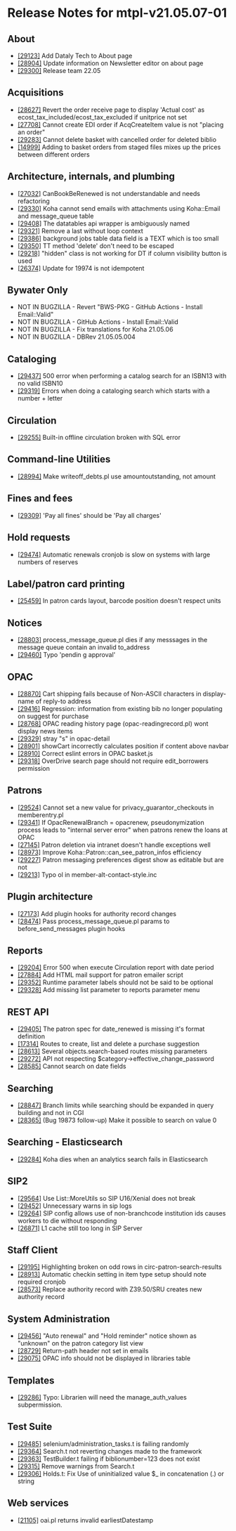 
# Release Notes for mtpl-v21.05.07-01

## About

- [[29123]](http://bugs.koha-community.org/bugzilla3/show_bug.cgi?id=29123) Add Dataly Tech to About page
- [[28904]](http://bugs.koha-community.org/bugzilla3/show_bug.cgi?id=28904) Update information on Newsletter editor on about page
- [[29300]](http://bugs.koha-community.org/bugzilla3/show_bug.cgi?id=29300) Release team 22.05

## Acquisitions

- [[28627]](http://bugs.koha-community.org/bugzilla3/show_bug.cgi?id=28627) Revert the order receive page to display 'Actual cost' as ecost_tax_included/ecost_tax_excluded if unitprice not set
- [[27708]](http://bugs.koha-community.org/bugzilla3/show_bug.cgi?id=27708) Cannot create EDI order if AcqCreateItem value is not "placing an order"
- [[29283]](http://bugs.koha-community.org/bugzilla3/show_bug.cgi?id=29283) Cannot delete basket with cancelled order for deleted biblio
- [[14999]](http://bugs.koha-community.org/bugzilla3/show_bug.cgi?id=14999) Adding to basket orders from staged files mixes up the prices between different orders

## Architecture, internals, and plumbing

- [[27032]](http://bugs.koha-community.org/bugzilla3/show_bug.cgi?id=27032) CanBookBeRenewed is not understandable and needs refactoring
- [[29330]](http://bugs.koha-community.org/bugzilla3/show_bug.cgi?id=29330) Koha cannot send emails with attachments using Koha::Email and message_queue table
- [[29408]](http://bugs.koha-community.org/bugzilla3/show_bug.cgi?id=29408) The datatables api wrapper is ambiguously named
- [[29321]](http://bugs.koha-community.org/bugzilla3/show_bug.cgi?id=29321) Remove a last without loop context
- [[29386]](http://bugs.koha-community.org/bugzilla3/show_bug.cgi?id=29386) background jobs table data field is a TEXT which is too small
- [[29350]](http://bugs.koha-community.org/bugzilla3/show_bug.cgi?id=29350) TT method 'delete' don't need to be escaped
- [[29218]](http://bugs.koha-community.org/bugzilla3/show_bug.cgi?id=29218) "hidden" class is not working for DT if column visibility button is used
- [[26374]](http://bugs.koha-community.org/bugzilla3/show_bug.cgi?id=26374) Update for 19974 is not idempotent

## Bywater Only

- NOT IN BUGZILLA - Revert "BWS-PKG - GitHub Actions - Install Email::Valid"
- NOT IN BUGZILLA - GitHub Actions - Install Email::Valid
- NOT IN BUGZILLA - Fix translations for Koha 21.05.06
- NOT IN BUGZILLA - DBRev 21.05.05.004

## Cataloging

- [[29437]](http://bugs.koha-community.org/bugzilla3/show_bug.cgi?id=29437) 500 error when performing a catalog search for an ISBN13 with no valid ISBN10
- [[29319]](http://bugs.koha-community.org/bugzilla3/show_bug.cgi?id=29319) Errors when doing a cataloging search which starts with a number + letter

## Circulation

- [[29255]](http://bugs.koha-community.org/bugzilla3/show_bug.cgi?id=29255) Built-in offline circulation broken with SQL error

## Command-line Utilities

- [[28994]](http://bugs.koha-community.org/bugzilla3/show_bug.cgi?id=28994) Make writeoff_debts.pl use amountoutstanding, not amount

## Fines and fees

- [[29309]](http://bugs.koha-community.org/bugzilla3/show_bug.cgi?id=29309) 'Pay all fines' should be 'Pay all charges'

## Hold requests

- [[29474]](http://bugs.koha-community.org/bugzilla3/show_bug.cgi?id=29474) Automatic renewals cronjob is slow on systems with large numbers of reserves

## Label/patron card printing

- [[25459]](http://bugs.koha-community.org/bugzilla3/show_bug.cgi?id=25459) In patron cards layout, barcode position doesn't respect units

## Notices

- [[28803]](http://bugs.koha-community.org/bugzilla3/show_bug.cgi?id=28803) process_message_queue.pl dies if any messsages in the message queue contain an invalid to_address
- [[29460]](http://bugs.koha-community.org/bugzilla3/show_bug.cgi?id=29460) Typo 'pendin    g approval'

## OPAC

- [[28870]](http://bugs.koha-community.org/bugzilla3/show_bug.cgi?id=28870) Cart shipping fails because of Non-ASCII characters in display-name of reply-to address
- [[29416]](http://bugs.koha-community.org/bugzilla3/show_bug.cgi?id=29416) Regression: information from existing bib no longer populating on suggest for purchase
- [[28768]](http://bugs.koha-community.org/bugzilla3/show_bug.cgi?id=28768) OPAC reading history page (opac-readingrecord.pl) wont display news items
- [[29329]](http://bugs.koha-community.org/bugzilla3/show_bug.cgi?id=29329) stray "s" in opac-detail
- [[28901]](http://bugs.koha-community.org/bugzilla3/show_bug.cgi?id=28901) showCart incorrectly calculates position if content above navbar
- [[28910]](http://bugs.koha-community.org/bugzilla3/show_bug.cgi?id=28910) Correct eslint errors in OPAC basket.js
- [[29318]](http://bugs.koha-community.org/bugzilla3/show_bug.cgi?id=29318) OverDrive search page should not require edit_borrowers permission

## Patrons

- [[29524]](http://bugs.koha-community.org/bugzilla3/show_bug.cgi?id=29524) Cannot set a new value for privacy_guarantor_checkouts in memberentry.pl
- [[29341]](http://bugs.koha-community.org/bugzilla3/show_bug.cgi?id=29341) If OpacRenewalBranch = opacrenew, pseudonymization process leads to "internal server error" when patrons renew the loans at OPAC
- [[27145]](http://bugs.koha-community.org/bugzilla3/show_bug.cgi?id=27145) Patron deletion via intranet doesn't handle exceptions well
- [[28973]](http://bugs.koha-community.org/bugzilla3/show_bug.cgi?id=28973) Improve Koha::Patron::can_see_patron_infos efficiency
- [[29227]](http://bugs.koha-community.org/bugzilla3/show_bug.cgi?id=29227) Patron messaging preferences digest show as editable but are not
- [[29213]](http://bugs.koha-community.org/bugzilla3/show_bug.cgi?id=29213) Typo ol in member-alt-contact-style.inc

## Plugin architecture

- [[27173]](http://bugs.koha-community.org/bugzilla3/show_bug.cgi?id=27173) Add plugin hooks for authority record changes
- [[28474]](http://bugs.koha-community.org/bugzilla3/show_bug.cgi?id=28474) Pass process_message_queue.pl params to before_send_messages plugin hooks

## Reports

- [[29204]](http://bugs.koha-community.org/bugzilla3/show_bug.cgi?id=29204) Error 500 when execute Circulation report with date period
- [[27884]](http://bugs.koha-community.org/bugzilla3/show_bug.cgi?id=27884) Add HTML mail support for patron emailer script
- [[29352]](http://bugs.koha-community.org/bugzilla3/show_bug.cgi?id=29352) Runtime parameter labels should not be said to be optional
- [[29328]](http://bugs.koha-community.org/bugzilla3/show_bug.cgi?id=29328) Add missing list parameter to reports parameter menu

## REST API

- [[29405]](http://bugs.koha-community.org/bugzilla3/show_bug.cgi?id=29405) The patron spec for date_renewed is missing it's format definition
- [[17314]](http://bugs.koha-community.org/bugzilla3/show_bug.cgi?id=17314) Routes to create, list and delete a purchase suggestion
- [[28613]](http://bugs.koha-community.org/bugzilla3/show_bug.cgi?id=28613) Several objects.search-based routes missing parameters
- [[29272]](http://bugs.koha-community.org/bugzilla3/show_bug.cgi?id=29272) API not respecting $category->effective_change_password
- [[28585]](http://bugs.koha-community.org/bugzilla3/show_bug.cgi?id=28585) Cannot search on date fields

## Searching

- [[28847]](http://bugs.koha-community.org/bugzilla3/show_bug.cgi?id=28847) Branch limits while searching should be expanded in query building and not in CGI
- [[28365]](http://bugs.koha-community.org/bugzilla3/show_bug.cgi?id=28365) (Bug 19873 follow-up) Make it possible to search on value 0

## Searching - Elasticsearch

- [[29284]](http://bugs.koha-community.org/bugzilla3/show_bug.cgi?id=29284) Koha dies when an analytics search fails in Elasticsearch

## SIP2

- [[29564]](http://bugs.koha-community.org/bugzilla3/show_bug.cgi?id=29564) Use List::MoreUtils so SIP U16/Xenial does not break
- [[29452]](http://bugs.koha-community.org/bugzilla3/show_bug.cgi?id=29452) Unnecessary warns in sip logs
- [[29264]](http://bugs.koha-community.org/bugzilla3/show_bug.cgi?id=29264) SIP config allows use of non-branchcode institution ids causes workers to die without responding
- [[26871]](http://bugs.koha-community.org/bugzilla3/show_bug.cgi?id=26871) L1 cache still too long in SIP Server

## Staff Client

- [[29195]](http://bugs.koha-community.org/bugzilla3/show_bug.cgi?id=29195) Highlighting broken on odd rows in circ-patron-search-results
- [[28913]](http://bugs.koha-community.org/bugzilla3/show_bug.cgi?id=28913) Automatic checkin setting in item type setup should note required cronjob
- [[28573]](http://bugs.koha-community.org/bugzilla3/show_bug.cgi?id=28573) Replace authority record with Z39.50/SRU creates new authority record

## System Administration

- [[29456]](http://bugs.koha-community.org/bugzilla3/show_bug.cgi?id=29456) "Auto renewal" and "Hold reminder" notice shown as "unknown" on the patron category list view
- [[28729]](http://bugs.koha-community.org/bugzilla3/show_bug.cgi?id=28729) Return-path header not set in emails
- [[29075]](http://bugs.koha-community.org/bugzilla3/show_bug.cgi?id=29075) OPAC info should not be displayed in libraries table

## Templates

- [[29286]](http://bugs.koha-community.org/bugzilla3/show_bug.cgi?id=29286) Typo: Librarien will need the manage_auth_values subpermission.

## Test Suite

- [[29485]](http://bugs.koha-community.org/bugzilla3/show_bug.cgi?id=29485) selenium/administration_tasks.t is failing randomly
- [[29364]](http://bugs.koha-community.org/bugzilla3/show_bug.cgi?id=29364) Search.t not reverting changes made to the framework
- [[29363]](http://bugs.koha-community.org/bugzilla3/show_bug.cgi?id=29363) TestBuilder.t failing if biblionumber=123 does not exist
- [[29315]](http://bugs.koha-community.org/bugzilla3/show_bug.cgi?id=29315) Remove warnings from Search.t
- [[29306]](http://bugs.koha-community.org/bugzilla3/show_bug.cgi?id=29306) Holds.t: Fix Use of uninitialized value $_ in concatenation (.) or string

## Web services

- [[21105]](http://bugs.koha-community.org/bugzilla3/show_bug.cgi?id=21105) oai.pl returns invalid earliestDatestamp


